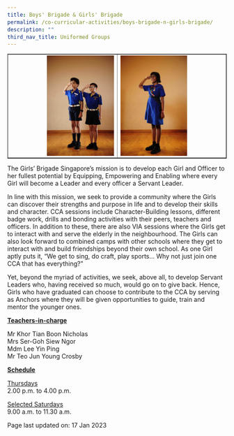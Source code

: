 ```yaml
---
title: Boys' Brigade & Girls' Brigade
permalink: /co-curricular-activities/boys-brigade-n-girls-brigade/
description: ""
third_nav_title: Uniformed Groups
---
```

<table style="border-collapse: collapse; width: 100%;" border="1">
<tbody>
<tr>
<td style="width: 50%;"><img style="width: 65%;" src="/images/bb.jpeg" align="right"></td>
<td style="width: 50%;"><img style="width: 65%;" src="/images/gb.jpeg" align="left"></td>
</tr>
</tbody>
</table>
<p>The Girls’ Brigade Singapore’s mission is to develop each Girl and Officer to her fullest potential by Equipping, Empowering and Enabling where every Girl will become a Leader and every officer a Servant Leader.</p>
<p>In line with this mission, we seek to provide a community where the Girls can discover their strengths and purpose in life and to develop their skills and character. CCA sessions include Character-Building lessons, different badge work, drills and bonding activities with their peers, teachers and officers. In addition to these, there are also VIA sessions where the Girls get to interact with and serve the elderly in the neighbourhood. The Girls can also look forward to combined camps with other schools where they get to interact with and build friendships beyond their own school. As one Girl aptly puts it, “We get to sing, do craft, play sports… Why not just join one CCA that has everything?”</p>
<p>Yet, beyond the myriad of activities, we seek, above all, to develop Servant Leaders who, having received so much, would go on to give back. Hence, Girls who have graduated can choose to contribute to the CCA by serving as Anchors where they will be given opportunities to guide, train and mentor the younger ones.</p>
<p><u><strong>Teachers-in-charge</strong></u></p>
<p>Mr Khor Tian Boon Nicholas<br>Mrs Ser-Goh Siew Ngor<br>Mdm Lee Yin Ping<br>Mr Teo Jun Young Crosby</p>
<p><u><strong>Schedule</strong></u></p>
<p><u>Thursdays</u><br>2.00 p.m. to 4.00 p.m.</p>
<p><u>Selected Saturdays</u><br>9.00 a.m. to 11.30 a.m.</p>

<p>Page last updated on: 17 Jan 2023</p>